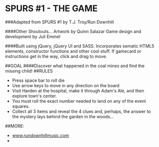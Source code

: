 # SPURS #1 - THE GAME
###Adapted from SPURS #1 by T.J. Troy/Run Downhill

####Other Shoutouts...
Artwork by Quinn Salazar
Game design and development by Juli Emmel

####Built using jQuery, jQuery UI and SASS.
Incorporates sematic HTML5 elements, constructor functions and other cool stuff. If gamecard or instructions get in the way, click and drag to move. 

##GOAL
####Discover what happened in the coal mines and find the missing child! 
##RULES
* Press space bar to roll die
* Use arrow keys to move in any direction on the board
* Visit Harden at the hospital, make it through Adam's Ale, and then explore town's center. 
* You must roll the exact number needed to land on any of the event squares. 
* Collect all 3 items and reveal the 4 clues and, perhaps, the answer to the mystery lays behind the garden in the woods...

##MORE:

* www.rundownhillmusic.com
* 